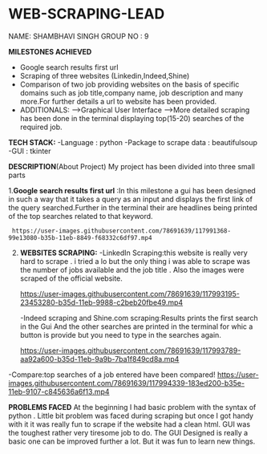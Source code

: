 # WEB-SCRAPING-LEAD
NAME: SHAMBHAVI SINGH
GROUP NO : 9

**MILESTONES ACHIEVED**
 - Google search results first url
 - Scraping of three websites (Linkedin,Indeed,Shine) 
 - Comparison of two job providing websites on the basis of specific domains such as job title,company name, job description and many more.For    further details a url to website has been provided.
 - ADDITIONALS:
    -->Graphical User Interface
    -->More detailed scraping has been done in the terminal displaying top(15-20) searches of the required job.

**TECH STACK:**
 -Language : python
 -Package to scrape data : beautifulsoup
 -GUI : tkinter
 
 **DESCRIPTION**(About Project)
 My project has been divided into three small parts
 
 1.**Google search results first url** :In this milestone a gui has been designed in such a way that it takes a query as an input and displays the   first link of the query searched.Further in the terminal their are headlines being printed of the top searches related to that keyword.

     https://user-images.githubusercontent.com/78691639/117991368-99e13080-b35b-11eb-8849-f68332c6df97.mp4

2. **WEBSITES SCRAPING:** 
    -LinkedIn Scraping:this website is really very hard to scrape . i tried a lo but the only thing i was able to scrape was the number of jobs available and the job title . Also the images were scraped of the official website.
    
    https://user-images.githubusercontent.com/78691639/117993195-23453280-b35d-11eb-9988-c2beb20fbe49.mp4

   -Indeed scraping and Shine.com scraping:Results prints the first search in the Gui And the other searches are printed in the terminal for whic a button is provide but you need to type in the searches again.

   https://user-images.githubusercontent.com/78691639/117993789-aa92a600-b35d-11eb-9a9b-7ba1f849cd8a.mp4
 
 -Compare:top searches of a job entered have been compared!
   https://user-images.githubusercontent.com/78691639/117994339-183ed200-b35e-11eb-9107-c845636a6f13.mp4
   
  **PROBLEMS FACED**
  At the beginning I had basic problem with the syntax of python . Little bit problem was faced during scraping but once I got handy with it it was  really fun to scrape if the website had a clean html. GUI was the toughest rather very tiresome job to do. The GUI Designed is really a basic one can be improved further a lot. But it was fun to learn new things.







